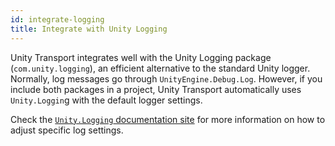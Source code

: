 ```yaml
---
id: integrate-logging
title: Integrate with Unity Logging
---
```


Unity Transport integrates well with the Unity Logging package (`com.unity.logging`), an efficient alternative to the standard Unity logger. Normally, log messages go through `UnityEngine.Debug.Log`. However, if you include both packages in a project, Unity Transport automatically uses `Unity.Loggin`g with the default logger settings.

Check the [`Unity.Logging` documentation site](https://docs.unity3d.com/Packages/com.unity.logging@latest) for more information on how to adjust specific log settings.
